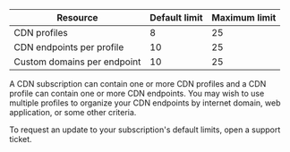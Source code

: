 
| Resource | Default limit | Maximum limit | 
| --- | --- | --- |
| CDN profiles |8 |25 |
| CDN endpoints per profile |10 |25 |
| Custom domains per endpoint |10 |25 |

A CDN subscription can contain one or more CDN profiles and a CDN profile can contain one or more CDN endpoints. You may wish to use multiple profiles to organize your CDN endpoints by internet domain, web application, or some other criteria. 

To request an update to your subscription's default limits, open a support ticket. 

